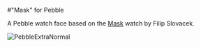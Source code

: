 #"Mask" for Pebble

A Pebble watch face based on the [Mask](http://www.slvczch.com/mask-watch) watch by Filip Slovacek.

![PebbleExtraNormal](https://raw.github.com/mcongrove/PebbleMask/master/watchface.jpg)